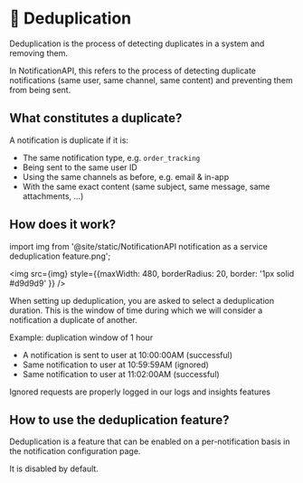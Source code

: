 # 👥 Deduplication

Deduplication is the process of detecting duplicates in a system and removing them.

In NotificationAPI, this refers to the process of detecting duplicate notifications (same user, same channel, same content) and preventing them from being sent.

## What constitutes a duplicate?

A notification is duplicate if it is:

- The same notification type, e.g. `order_tracking`
- Being sent to the same user ID
- Using the same channels as before, e.g. email & in-app
- With the same exact content (same subject, same message, same attachments, ...)

## How does it work?

import img from '@site/static/NotificationAPI notification as a service deduplication feature.png';

<img src={img} style={{maxWidth: 480, borderRadius: 20, border: '1px solid #d9d9d9' }} />

When setting up deduplication, you are asked to select a deduplication duration. This is the window of time during which we will consider a notification a duplicate of another.

Example: duplication window of 1 hour

- A notification is sent to user at 10:00:00AM (successful)
- Same notification to user at 10:59:59AM (ignored)
- Same notification to user at 11:02:00AM (successful)

Ignored requests are properly logged in our logs and insights features

## How to use the deduplication feature?

Deduplication is a feature that can be enabled on a per-notification basis in the notification configuration page.

It is disabled by default.
